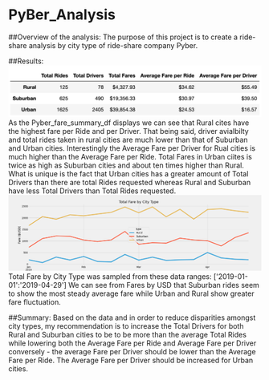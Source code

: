 # PyBer_Analysis

##Overview of the analysis:
The purpose of this project is to create a ride-share analysis by city type of ride-share company Pyber.

##Results:
![Pyber_fare_summary_df.png](/Resources/Pyber_fare_summary_df.png)
As the Pyber_fare_summary_df displays we can see that Rural cites have the highest fare per Ride and per Driver. That being said, driver avialbilty and total rides taken in rural cities are much lower than that of Suburban and Urban cities. Interestingly the Average Fare per Driver for Rual cities is much higher than the Average Fare per Ride. 
Total Fares in Urban ciites is twice as high as Suburban cities and about ten times higher than Rural. What is unique is the fact that Urban cities has a greater amount of Total Drivers than there are total Rides requested whereas Rural and Suburban have less Total Drivers than Total Rides requested.
![Pyber_Fare_summary.png](/Resources/Pyber_fare_summary.png)
Total Fare by City Type was sampled from these data ranges: ['2019-01-01':'2019-04-29']
We can see from Fares by USD that Suburban rides seem to show the most steady average fare while Urban and Rural show greater fare fluctuation. 

##Summary:
Based on the data and in order to reduce disparities amongst city types, my recommendation is to increase the Total Drivers for both Rural and Suburban cities to be to be more than the average Total Rides while lowering both the Average Fare per Ride and Average Fare per Driver conversely - the average Fare per Driver should be lower than the Average Fare per Ride. The Average Fare per Driver should be increased for Urban cities. 

